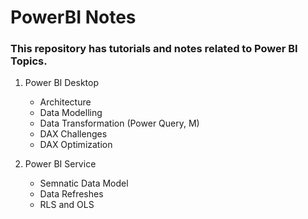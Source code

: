 # PowerBI Notes

### This repository has tutorials and notes related to Power BI Topics. 

1. Power BI Desktop
   - Architecture
   - Data Modelling
   - Data Transformation (Power Query, M)
   - DAX Challenges 
   - DAX Optimization
     
2. Power BI Service
   - Semnatic Data Model
   - Data Refreshes
   - RLS and OLS 
